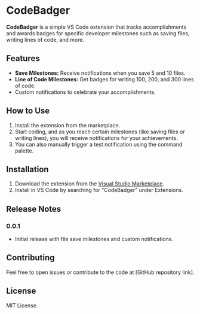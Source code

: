 
# CodeBadger

**CodeBadger** is a simple VS Code extension that tracks accomplishments and awards badges for specific developer milestones such as saving files, writing lines of code, and more.

## Features

- **Save Milestones:** Receive notifications when you save 5 and 10 files.
- **Line of Code Milestones:** Get badges for writing 100, 200, and 300 lines of code.
- Custom notifications to celebrate your accomplishments.

## How to Use

1. Install the extension from the marketplace.
2. Start coding, and as you reach certain milestones (like saving files or writing lines), you will receive notifications for your achievements.
3. You can also manually trigger a test notification using the command palette.

## Installation

1. Download the extension from the [Visual Studio Marketplace](https://marketplace.visualstudio.com/).
2. Install in VS Code by searching for "CodeBadger" under Extensions.

## Release Notes

### 0.0.1
- Initial release with file save milestones and custom notifications.

## Contributing

Feel free to open issues or contribute to the code at [GitHub repository link].

## License

MIT License.
